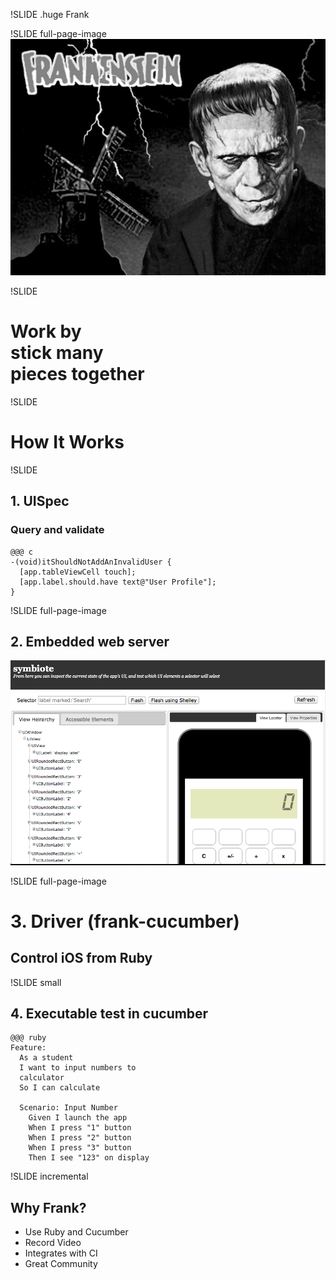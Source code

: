 !SLIDE
.huge Frank

!SLIDE full-page-image
![frankenstein](image_frankenstein.jpg)

!SLIDE
# Work by <br>stick many <br>pieces together #

!SLIDE
# How It Works #

!SLIDE
## 1. UISpec ##
### Query and validate ###

    @@@ c
    -(void)itShouldNotAddAnInvalidUser {
      [app.tableViewCell touch];
      [app.label.should.have text@"User Profile"];
    }

!SLIDE full-page-image
## 2. Embedded web server ##
![](symbiote.png)

!SLIDE full-page-image
# 3. Driver (frank-cucumber) #
## Control iOS from Ruby ##

!SLIDE small
## 4. Executable test in cucumber ##

    @@@ ruby
    Feature: 
      As a student
      I want to input numbers to 
      calculator
      So I can calculate

      Scenario: Input Number
        Given I launch the app
        When I press "1" button
        When I press "2" button
        When I press "3" button
        Then I see "123" on display
        
!SLIDE incremental
## Why Frank?
- Use Ruby and Cucumber
- Record Video
- Integrates with CI
- Great Community

